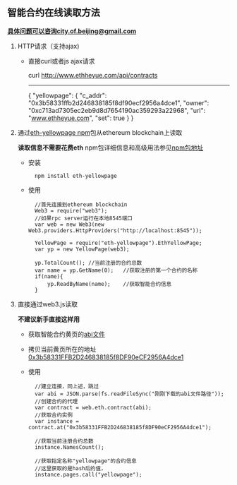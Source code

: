 智能合约在线读取方法
----------

**具体问题可以咨询city.of.beijing@gmail.com**

1. HTTP请求（支持ajax)

    * 直接curl或者js ajax请求
    
        curl http://www.ethheyue.com/api/contracts

        ------------------------------------------
    
        {
            "yellowpage": {
                "c_addr": "0x3b58331ffb2d246838185f8df90ecf2956a4dce1",
                "owner": "0xc713ad7305ec2eb9d8d7654190ac359293a22968",
                "url": "www.ethheyue.com",
                "set": true
            }
        }
        
2. 通过[eth-yellowpage npm](https://www.npmjs.com/search?q=eth-yellowpage)包从ethereum blockchain上读取

    **读取信息不需要花费eth**
    npm包详细信息和高级用法参见[npm包地址](https://www.npmjs.com/package/eth-yellowpage)
    
    * 安装
    
            npm install eth-yellowpage
            
    * 使用
    
            //首先连接到ethereum blockchain
            Web3 = require("web3");
            //如果rpc server运行在本地8545端口
            var web = new Web3(new Web3.providers.HttpProviders("http://localhost:8545"));
            
            YellowPage = require("eth-yellowpage").EthYellowPage;
            var yp = new YellowPage(web3);
            
            yp.TotalCount(); //当前注册的合约总数
            var name = yp.GetName(0);   //获取注册的第一个合约的名称
            if(name){
                yp.ReadByName(name);    //获取智能合约信息
            }
            
3. 直接通过web3.js读取

    **不建议新手直接这样用**
    * 获取智能合约黄页的[abi文件](https://github.com/lkiversonlk/eth-yellowpage/blob/master/build/contracts/YellowPage.json)
    * 拷贝当前黄页所在的地址 [0x3b58331FFB2D246838185f8DF90eCF2956A4dce1](https://etherchain.org/account/0x3b58331FFB2D246838185f8DF90eCF2956A4dce1)
    * 使用
    
            //建立连接，同上述，跳过
            var abi = JSON.parse(fs.readFileSync("刚刚下载的abi文件路径"));
            //创建合约的代理
            var contract = web.eth.contract(abi);  
            //获取合约实例
            var instance = contract.at("0x3b58331FFB2D246838185f8DF90eCF2956A4dce1");
            
            //获取当前注册合约总数
            instance.NamesCount();
            
            //获取指定名称"yellowpage"的合约信息
            //这里获取的是hash后的值，
            instance.pages.call("yellowpage");
    